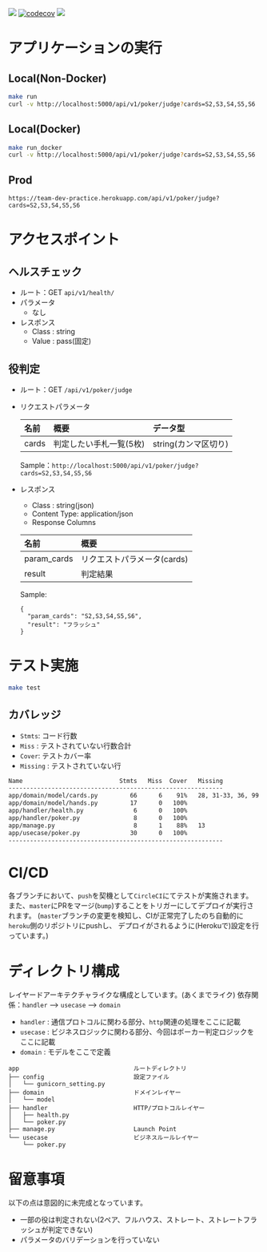 [![](https://circleci.com/gh/mintak21/team-dev-practice.svg?style=shield&circle-token=dc9af5b436e25a00bb0c3dd4e12cdc8c7aeb2904)](https://circleci.com/gh/mintak21/team-dev-practice) [![codecov](https://codecov.io/gh/mintak21/team-dev-practice/branch/develop/graph/badge.svg)](https://codecov.io/gh/mintak21/team-dev-practice) [![](http://img.shields.io/badge/license-MIT-blue.svg?style=flat)](https://github.com/mintak21/team-dev-practice/blob/master/LICENSE)

# アプリケーションの実行
## Local(Non-Docker)

```bash
make run
curl -v http://localhost:5000/api/v1/poker/judge?cards=S2,S3,S4,S5,S6
```

## Local(Docker)

```bash
make run_docker
curl -v http://localhost:5000/api/v1/poker/judge?cards=S2,S3,S4,S5,S6
```

## Prod

```text
https://team-dev-practice.herokuapp.com/api/v1/poker/judge?cards=S2,S3,S4,S5,S6
```

# アクセスポイント
## ヘルスチェック

- ルート：GET `api/v1/health/`
- パラメータ
  - なし
- レスポンス
  - Class : string
  - Value : pass(固定)

## 役判定

- ルート：GET `/api/v1/poker/judge`
- リクエストパラメータ

  |名前|概要|データ型
  |:---|:---|:---
  |cards|判定したい手札一覧(5枚)|string(カンマ区切り)

  Sample：`http://localhost:5000/api/v1/poker/judge?cards=S2,S3,S4,S5,S6`

- レスポンス
  - Class : string(json)
  - Content Type: application/json
  - Response Columns

  |名前|概要|
  |:---|:---|
  |param_cards|リクエストパラメータ(cards)
  |result|判定結果|


  Sample:
  ```text
  {
    "param_cards": "S2,S3,S4,S5,S6",
    "result": "フラッシュ"
  }
  ```

# テスト実施
```bash
make test
```

## カバレッジ

- `Stmts`: コード行数
- `Miss` : テストされていない行数合計
- `Cover`: テストカバー率
- `Missing` : テストされていない行

```bash
Name                           Stmts   Miss  Cover   Missing
------------------------------------------------------------
app/domain/model/cards.py         66      6    91%   28, 31-33, 36, 99
app/domain/model/hands.py         17      0   100%
app/handler/health.py              6      0   100%
app/handler/poker.py               8      0   100%
app/manage.py                      8      1    88%   13
app/usecase/poker.py              30      0   100%
------------------------------------------------------------
```

# CI/CD
各ブランチにおいて、`push`を契機として`CircleCI`にてテストが実施されます。
また、`master`にPRをマージ(`bump`)することをトリガーにしてデプロイが実行されます。
(`master`ブランチの変更を検知し、CIが正常完了したのち自動的に`heroku`側のリポジトリにpushし、
デプロイがされるように(Herokuで)設定を行っています。)

# ディレクトリ構成
レイヤードアーキテクチャライクな構成としています。(あくまでライク)
依存関係：`handler` --> `usecase` --> `domain`

- `handler` : 通信プロトコルに関わる部分、`http`関連の処理をここに記載
- `usecase` : ビジネスロジックに関わる部分、今回はポーカー判定ロジックをここに記載
- `domain`  : モデルをここで定義

```text
app                                ルートディレクトリ
├── config                         設定ファイル
│   └── gunicorn_setting.py
├── domain                         ドメインレイヤー
│   └── model
├── handler                        HTTP/プロトコルレイヤー
│   ├── health.py
│   └── poker.py
├── manage.py                      Launch Point
└── usecase                        ビジネスルールレイヤー
    └── poker.py
```

# 留意事項
以下の点は意図的に未完成となっています。
- 一部の役は判定されない(2ペア、フルハウス、ストレート、ストレートフラッシュが判定できない)
- パラメータのバリデーションを行っていない

